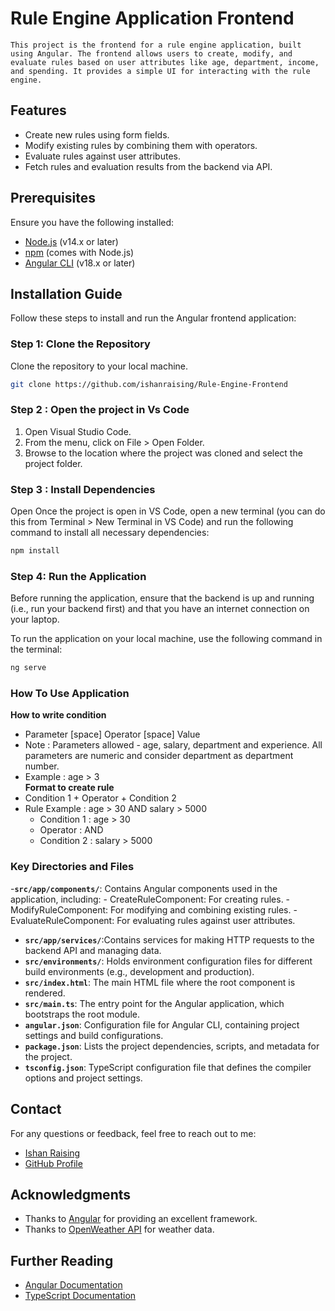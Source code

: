 
# Rule Engine Application Frontend
    
    This project is the frontend for a rule engine application, built using Angular. The frontend allows users to create, modify, and evaluate rules based on user attributes like age, department, income, and spending. It provides a simple UI for interacting with the rule engine.

## Features
- Create new rules using form fields.
- Modify existing rules by combining them with operators.
- Evaluate rules against user attributes.
- Fetch rules and evaluation results from the backend via API.

## Prerequisites

Ensure you have the following installed:

- [Node.js](https://nodejs.org/) (v14.x or later)
- [npm](https://www.npmjs.com/get-npm) (comes with Node.js)
- [Angular CLI](https://angular.io/cli) (v18.x or later)

## Installation Guide

Follow these steps to install and run the Angular frontend application:

### Step 1: Clone the Repository

Clone the repository to your local machine.

```bash
git clone https://github.com/ishanraising/Rule-Engine-Frontend
```

### Step 2 : Open the project in Vs Code
1) Open Visual Studio Code.
2) From the menu, click on File > Open Folder.
3) Browse to the location where the project was cloned and select the project folder.

### Step 3 : Install Dependencies 
   Open Once the project is open in VS Code, open a new terminal (you can do this from Terminal > New Terminal in VS Code) 
   and run the following command to install all necessary dependencies:
```bash
npm install
```

### Step 4: Run the Application

Before running the application, ensure that the backend is up and running (i.e., run your backend first) and that you have an internet connection on your laptop.

To run the application on your local machine, use the following command in the terminal:

```bash
ng serve
```
### How To Use Application ###
 **How to write condition**
  - Parameter [space] Operator [space] Value
 - Note : Parameters allowed - age, salary, department and experience. All parameters are numeric and consider department as department number.
  - Example : age > 3     
 **Format to create rule** 
- Condition 1 + Operator + Condition 2
- Rule Example : age > 30 AND salary > 5000
  - Condition 1 : age > 30
  - Operator    : AND
  - Condition 2 : salary > 5000   

### Key Directories and Files

-**`src/app/components/`**: Contains Angular components used in the application, including:
    - CreateRuleComponent: For creating rules.
    - ModifyRuleComponent: For modifying and combining existing rules.
    - EvaluateRuleComponent: For evaluating rules against user attributes.

- **`src/app/services/`**:Contains services for making HTTP requests to the backend API and managing data.
- **`src/environments/`**: Holds environment configuration files for different build environments (e.g., development and production).
- **`src/index.html`**: The main HTML file where the root component is rendered.
- **`src/main.ts`**: The entry point for the Angular application, which bootstraps the root module.
- **`angular.json`**: Configuration file for Angular CLI, containing project settings and build configurations.
- **`package.json`**: Lists the project dependencies, scripts, and metadata for the project.
- **`tsconfig.json`**: TypeScript configuration file that defines the compiler options and project settings.

## Contact

For any questions or feedback, feel free to reach out to me:

- [Ishan Raising](ishanraising98@gmail.com)
- [GitHub Profile](https://github.com/ishanraising)

## Acknowledgments

- Thanks to [Angular](https://angular.io/) for providing an excellent framework.
- Thanks to [OpenWeather API](https://openweathermap.org/api) for weather data.

## Further Reading

- [Angular Documentation](https://angular.io/docs)
- [TypeScript Documentation](https://www.typescriptlang.org/docs/)


